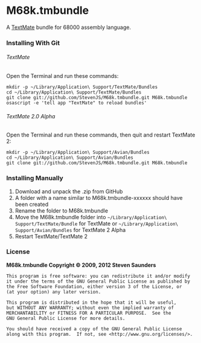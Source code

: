 # M68k.tmbundle

A [TextMate](http://macromates.com/) bundle for 68000 assembly language.

### Installing With Git

###### TextMate

Open the Terminal and run these commands:

	mkdir -p ~/Library/Application\ Support/TextMate/Bundles
	cd ~/Library/Application\ Support/TextMate/Bundles
	git clone git://github.com/StevenJS/M68k.tmbundle.git M68k.tmbundle
	osascript -e 'tell app "TextMate" to reload bundles'

###### TextMate 2.0 Alpha

Open the Terminal and run these commands, then quit and restart TextMate 2:

	mkdir -p ~/Library/Application\ Support/Avian/Bundles
	cd ~/Library/Application\ Support/Avian/Bundles
	git clone git://github.com/StevenJS/M68k.tmbundle.git M68k.tmbundle
	
### Installing Manually

1. Download and unpack the .zip from GitHub
2. A folder with a name similar to M68k.tmbundle-xxxxxx should have been created
3. Rename the folder to M68k.tmbundle
4. Move the M68k.tmbundle folder into `~/Library/Application\ Support/TextMate/Bundle` for TextMate or `~/Library/Application\ Support/Avian/Bundles` for TextMate 2 Alpha
5. Restart TextMate/TextMate 2

### License

**M68k.tmbundle Copyright © 2009, 2012 Steven Saunders**

```
This program is free software: you can redistribute it and/or modify
it under the terms of the GNU General Public License as published by
the Free Software Foundation, either version 3 of the License, or
(at your option) any later version.

This program is distributed in the hope that it will be useful,
but WITHOUT ANY WARRANTY; without even the implied warranty of
MERCHANTABILITY or FITNESS FOR A PARTICULAR PURPOSE.  See the
GNU General Public License for more details.

You should have received a copy of the GNU General Public License
along with this program.  If not, see <http://www.gnu.org/licenses/>.
```

